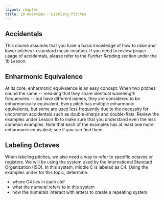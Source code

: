 ```yaml
---
layout: chapter
title: 1b Overview - Labeling Pitches
---
```


## Accidentals

This course assumes that you have a basic knowledge of how to raise and lower pitches in standard music notation. If you need to review proper usage of accidentals, please refer to the *Further Reading* section under the 1b Lesson.

## Enharmonic Equivalence

At its core, enharmonic equivalence is an easy concept: When two pitches sound the same -- meaning that they share identical wavelength frequencies -- but have different names, they are considered to be enharmonically equivalent. Every pitch has multiple enharmonic equivalents, but some are used less frequently due to the necessity for uncommon accidentals such as double-sharps and double-flats. Review the examples under Lesson 1b to make sure that you understand even the less common examples. Note that each of the examples has at least one more enharmonic equivalent; see if you can find them.

## Labeling Octaves

When labeling pitches, we also need a way to refer to specific octaves or registers. We will be using the system used by the International Standard Organization (ISO). In this system, middle C is labeled as C4. Using the examples under for this topic, determine:
- where C4 lies in each clef
- what the numeral refers to in this system
- how the numerals interact with letters to create a repeating system